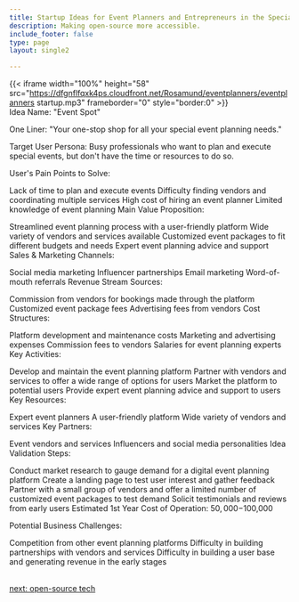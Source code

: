 ```yaml
---
title: Startup Ideas for Event Planners and Entrepreneurs in the Special Events  Industry
description: Making open-source more accessible.
include_footer: false
type: page
layout: single2

---
```


{{< iframe width="100%" height="58" src="https://dfgnflfqxk4ps.cloudfront.net/Rosamund/eventplanners/eventplanners startup.mp3" frameborder="0" style="border:0" >}}<br>
Idea Name: "Event Spot"

One Liner: "Your one-stop shop for all your special event planning needs."

Target User Persona: Busy professionals who want to plan and execute special events, but don't have the time or resources to do so.

User's Pain Points to Solve:

Lack of time to plan and execute events
Difficulty finding vendors and coordinating multiple services
High cost of hiring an event planner
Limited knowledge of event planning
Main Value Proposition:

Streamlined event planning process with a user-friendly platform
Wide variety of vendors and services available
Customized event packages to fit different budgets and needs
Expert event planning advice and support
Sales & Marketing Channels:

Social media marketing
Influencer partnerships
Email marketing
Word-of-mouth referrals
Revenue Stream Sources:

Commission from vendors for bookings made through the platform
Customized event package fees
Advertising fees from vendors
Cost Structures:

Platform development and maintenance costs
Marketing and advertising expenses
Commission fees to vendors
Salaries for event planning experts
Key Activities:

Develop and maintain the event planning platform
Partner with vendors and services to offer a wide range of options for users
Market the platform to potential users
Provide expert event planning advice and support to users
Key Resources:

Expert event planners
A user-friendly platform
Wide variety of vendors and services
Key Partners:

Event vendors and services
Influencers and social media personalities
Idea Validation Steps:

Conduct market research to gauge demand for a digital event planning platform
Create a landing page to test user interest and gather feedback
Partner with a small group of vendors and offer a limited number of customized event packages to test demand
Solicit testimonials and reviews from early users
Estimated 1st Year Cost of Operation: $50,000-$100,000

Potential Business Challenges:

Competition from other event planning platforms
Difficulty in building partnerships with vendors and services
Difficulty in building a user base and generating revenue in the early stages

<br>
<a href="https://insights.workdojos.com/eventplanners/tech">next: open-source tech</a>
</p>